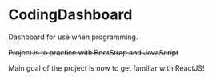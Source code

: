 # CodingDashboard
Dashboard for use when programming.

~~Project is to practice with BootStrap and JavaScript~~

Main goal of the project is now to get familiar with ReactJS!
